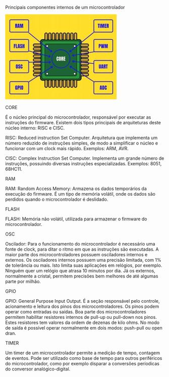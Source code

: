 Principais componentes internos de um microcontrolador


<img src="/.assets/microcontrolador.JPG">

CORE

É o núcleo principal do microcontrolador, responsável por executar as instruções do firmware.
Existem dois tipos principais de arquiteturas deste núcleo interno: RISC e CISC.

RISC: Reduced instruction Set Computer. Arquitetura que implementa um número reduzido de instruções simples, de modo a simplificar o núcleo e funcionar com um clock mais rápido. Exemplos: ARM, AVR.

CISC: Complex Instruction Set Computer. Implementa um grande número de instruções, possuindo diversas instruções especializadas. Exemplos: 8051, 68HC11.

RAM

RAM: Random Access Memory: Armazena os dados temporários da execução do firmware. É um tipo de memória volátil, onde os dados são perdidos quando o microcontrolador é deslidado.

FLASH

FLASH: Memória não volátil, utilizada para armazenar o firmware
do microcontrolador.

OSC

Oscilador: Para o funcionamento do microcontrolador é necessário uma fonte de clock, para ditar o ritmo em que as instruções são executadas.
A maior parte dos microcontroladores possuem osciladores internos e externos.
Os osciladores internos possuem uma precisão limitada, com 1% de tolerância ou mais. Isto limita suas aplicações em relógios, por exemplo.
Ninguém quer um relógio que atrasa 10 minutos por dia.
Já os externos, normalmente a cristal, permitem precisões bem melhores de até algumas parte por milhão.

GPIO

GPIO: General Purpose Input Output.
É a seção responsável pelo controle, acionamento e leitura dos pinos dos microcontroladores.
Os pinos podem operar como entradas ou saídas.
Boa parte dos microcontroladores permitem habilitar resistores internos de pull-up ou pull-down nos pinos. Estes resistores tem valores da ordem de dezenas de kilo ohms.
No modo de saída é possível operar normalmente em dois modos: push-pull ou open dran.

TIMER

Um timer de um microcontrolador permite a medição de tempo, contagem de eventos. Pode ser utilizado como base de tempo para outros periféricos do microcontrolador, como por exemplo disparar a conversões períodicas do conversor analógico-digital.